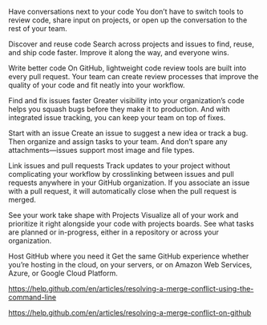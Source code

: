 Have conversations next to your code
You don’t have to switch tools to review code, share input on projects, or open up the conversation to the rest of your team.

Discover and reuse code
Search across projects and issues to find, reuse, and ship code faster. Improve it along the way, and everyone wins.

Write better code
On GitHub, lightweight code review tools are built into every pull request. Your team can create review processes that improve the quality of your code and fit neatly into your workflow.


Find and fix issues faster
Greater visibility into your organization’s code helps you squash bugs before they make it to production. And with integrated issue tracking, you can keep your team on top of fixes.

Start with an issue
Create an issue to suggest a new idea or track a bug. Then organize and assign tasks to your team. And don’t spare any attachments—issues support most image and file types.

Link issues and pull requests
Track updates to your project without complicating your workflow by crosslinking between issues and pull requests anywhere in your GitHub organization. If you associate an issue with a pull request, it will automatically close when the pull request is merged.

See your work take shape with Projects
Visualize all of your work and prioritize it right alongside your code with projects boards. See what tasks are planned or in-progress, either in a repository or across your organization.




Host GitHub where you need it
Get the same GitHub experience whether you’re hosting in the cloud, on your servers, or on Amazon Web Services, Azure, or Google Cloud Platform.


https://help.github.com/en/articles/resolving-a-merge-conflict-using-the-command-line

https://help.github.com/en/articles/resolving-a-merge-conflict-on-github



